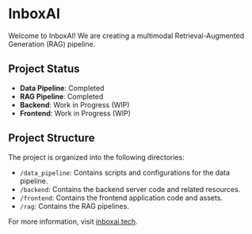# InboxAI

Welcome to InboxAI! We are creating a multimodal Retrieval-Augmented Generation (RAG) pipeline.

## Project Status

- **Data Pipeline**: Completed
- **RAG Pipeline**: Completed 
- **Backend**: Work in Progress (WIP)
- **Frontend**: Work in Progress (WIP)

## Project Structure

The project is organized into the following directories:

- `/data_pipeline`: Contains scripts and configurations for the data pipeline.
- `/backend`: Contains the backend server code and related resources.
- `/frontend`: Contains the frontend application code and assets.
- `/rag`: Contains the RAG pipelines.

For more information, visit [inboxai.tech](https://inboxai.tech).
